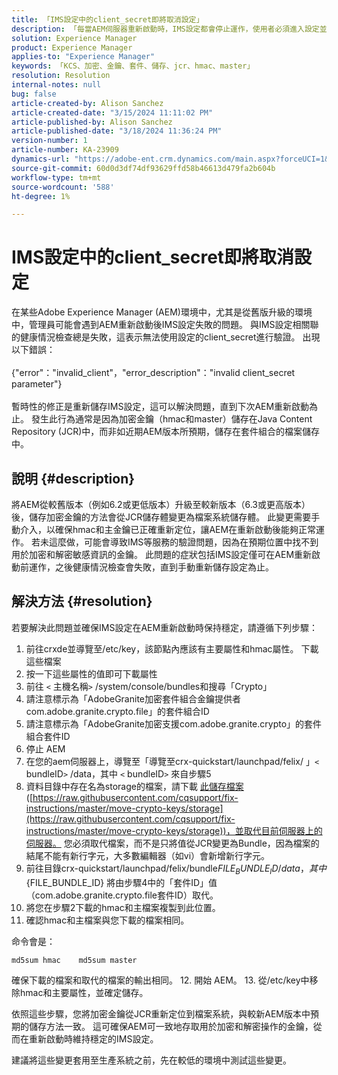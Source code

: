 ```yaml
---
title: 「IMS設定中的client_secret即將取消設定」
description: 「每當AEM伺服器重新啟動時，IMS設定都會停止運作，使用者必須進入設定並重新儲存。」
solution: Experience Manager
product: Experience Manager
applies-to: "Experience Manager"
keywords: 「KCS、加密、金鑰、套件、儲存、jcr、hmac、master」
resolution: Resolution
internal-notes: null
bug: false
article-created-by: Alison Sanchez
article-created-date: "3/15/2024 11:11:02 PM"
article-published-by: Alison Sanchez
article-published-date: "3/18/2024 11:36:24 PM"
version-number: 1
article-number: KA-23909
dynamics-url: "https://adobe-ent.crm.dynamics.com/main.aspx?forceUCI=1&pagetype=entityrecord&etn=knowledgearticle&id=10374947-21e3-ee11-904c-6045bd006b25"
source-git-commit: 60d0d3df74df93629ffd58b46613d479fa2b604b
workflow-type: tm+mt
source-wordcount: '588'
ht-degree: 1%

---
```


# IMS設定中的client_secret即將取消設定


在某些Adobe Experience Manager (AEM)環境中，尤其是從舊版升級的環境中，管理員可能會遇到AEM重新啟動後IMS設定失敗的問題。 與IMS設定相關聯的健康情況檢查總是失敗，這表示無法使用設定的client_secret進行驗證。 出現以下錯誤：
<br><br>{&quot;error&quot;：&quot;invalid_client&quot;，&quot;error_description&quot;：&quot;invalid client_secret parameter&quot;}<br><br>
暫時性的修正是重新儲存IMS設定，這可以解決問題，直到下次AEM重新啟動為止。 發生此行為通常是因為加密金鑰（hmac和master）儲存在Java Content Repository (JCR)中，而非如近期AEM版本所預期，儲存在套件組合的檔案儲存中。

## 說明 {#description}


將AEM從較舊版本（例如6.2或更低版本）升級至較新版本（6.3或更高版本）後，儲存加密金鑰的方法會從JCR儲存體變更為檔案系統儲存體。 此變更需要手動介入，以確保hmac和主金鑰已正確重新定位，讓AEM在重新啟動後能夠正常運作。 若未這麼做，可能會導致IMS等服務的驗證問題，因為在預期位置中找不到用於加密和解密敏感資訊的金鑰。 此問題的症狀包括IMS設定僅可在AEM重新啟動前運作，之後健康情況檢查會失敗，直到手動重新儲存設定為止。


## 解決方法 {#resolution}


若要解決此問題並確保IMS設定在AEM重新啟動時保持穩定，請遵循下列步驟：

1. 前往crxde並導覽至/etc/key，該節點內應該有主要屬性和hmac屬性。 下載這些檔案
2. 按一下這些屬性的值即可下載屬性
3. 前往 `<` 主機名稱`>` /system/console/bundles和搜尋「Crypto」
4. 請注意標示為「AdobeGranite加密套件組合金鑰提供者com.adobe.granite.crypto.file」的套件組合ID
5. 請注意標示為「AdobeGranite加密支援com.adobe.granite.crypto」的套件組合套件ID
6. 停止 AEM
7. 在您的aem伺服器上，導覽至「導覽至crx-quickstart/launchpad/felix/ 」`<` bundleID`>` /data，其中 `<` bundleID`>`  來自步驟5
8. 資料目錄中存在名為storage的檔案，請下載 [此儲存檔案](https://raw.githubusercontent.com/cqsupport/fix-instructions/master/move-crypto-keys/storage) ([https://raw.githubusercontent.com/cqsupport/fix-instructions/master/move-crypto-keys/storage](https://raw.githubusercontent.com/cqsupport/fix-instructions/master/move-crypto-keys/storage))，並取代目前伺服器上的伺服器。 您必須取代檔案，而不是只將值從JCR變更為Bundle，因為檔案的結尾不能有新行字元，大多數編輯器（如vi）會新增新行字元。
9. 前往目錄crx-quickstart/launchpad/felix/bundle${FILE_BUNDLE_ID}/data，其中${FILE_BUNDLE_ID} 將由步驟4中的「套件ID」值（com.adobe.granite.crypto.file套件ID）取代。
10. 將您在步驟2下載的hmac和主檔案複製到此位置。
11. 確認hmac和主檔案與您下載的檔案相同。

   命令會是：




   ```
   md5sum hmac    md5sum master
   ```



   確保下載的檔案和取代的檔案的輸出相同。
12. 開始 AEM。
13. 從/etc/key中移除hmac和主要屬性，並確定儲存。


依照這些步驟，您將加密金鑰從JCR重新定位到檔案系統，與較新AEM版本中預期的儲存方法一致。 這可確保AEM可一致地存取用於加密和解密操作的金鑰，從而在重新啟動時維持穩定的IMS設定。

建議將這些變更套用至生產系統之前，先在較低的環境中測試這些變更。
